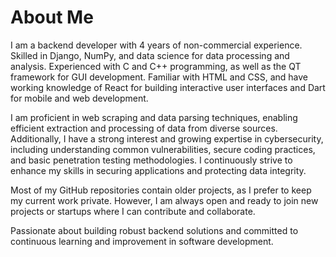 # About Me

I am a backend developer with 4 years of non-commercial experience. Skilled in Django, NumPy, and data science for data processing and analysis. Experienced with C and C++ programming, as well as the QT framework for GUI development. Familiar with HTML and CSS, and have working knowledge of React for building interactive user interfaces and Dart for mobile and web development.

I am proficient in web scraping and data parsing techniques, enabling efficient extraction and processing of data from diverse sources. Additionally, I have a strong interest and growing expertise in cybersecurity, including understanding common vulnerabilities, secure coding practices, and basic penetration testing methodologies. I continuously strive to enhance my skills in securing applications and protecting data integrity.

Most of my GitHub repositories contain older projects, as I prefer to keep my current work private. However, I am always open and ready to join new projects or startups where I can contribute and collaborate.

Passionate about building robust backend solutions and committed to continuous learning and improvement in software development.
